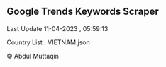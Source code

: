 

## Google Trends Keywords Scraper 
 
Last Update 11-04-2023 , 05:59:13

Country List :
VIETNAM.json



© Abdul Muttaqin 
